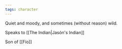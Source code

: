 ```yaml
---
tags: character
---
```

Quiet and moody, and sometimes (without reason) wild.

Speaks to [[The Indian|Jasón's Indian]]

Son of [[Fío]]